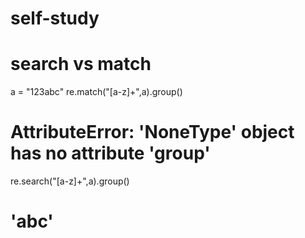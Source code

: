 # self-study

# search vs match 
a = "123abc"
re.match("[a-z]+",a).group() 
# AttributeError: 'NoneType' object has no attribute 'group'
re.search("[a-z]+",a).group()
# 'abc'
